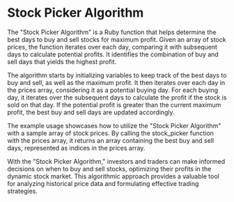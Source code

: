 # Stock Picker Algorithm

The "Stock Picker Algorithm" is a Ruby function that helps determine the best days to buy and sell stocks for maximum profit. Given an array of stock prices, the function iterates over each day, comparing it with subsequent days to calculate potential profits. It identifies the combination of buy and sell days that yields the highest profit.

The algorithm starts by initializing variables to keep track of the best days to buy and sell, as well as the maximum profit. It then iterates over each day in the prices array, considering it as a potential buying day. For each buying day, it iterates over the subsequent days to calculate the profit if the stock is sold on that day. If the potential profit is greater than the current maximum profit, the best buy and sell days are updated accordingly.

The example usage showcases how to utilize the "Stock Picker Algorithm" with a sample array of stock prices. By calling the stock_picker function with the prices array, it returns an array containing the best buy and sell days, represented as indices in the prices array.

With the "Stock Picker Algorithm," investors and traders can make informed decisions on when to buy and sell stocks, optimizing their profits in the dynamic stock market. This algorithmic approach provides a valuable tool for analyzing historical price data and formulating effective trading strategies.
